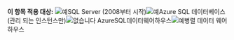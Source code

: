 <Token>**이 항목 적용 대상:** ![예](media/yes.png)SQL Server (2008부터 시작)![예](media/yes.png)Azure SQL 데이터베이스 (관리 되는 인스턴스만)![없습니다](media/no.png) AzureSQL데이터웨어하우스![예](media/yes.png)병렬 데이터 웨어하우스 </Token>